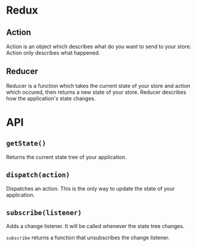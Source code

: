 # Redux

## Action

Action is an object which describes what do you want to send to your store. Action only describes what happened.

## Reducer

Reducer is a function which takes the current state of your store and action which occured, then returns a new state of your store. Reducer describes how the application's state changes.

# API

## `getState()`

Returns the current state tree of your application.

## `dispatch(action)`

Dispatches an action. This is the only way to update the state of your application.

## `subscribe(listener)`

Adds a change listener. It will be called whenever the state tree changes.

`subscribe` returns a function that unsubscribes the change listener. 

